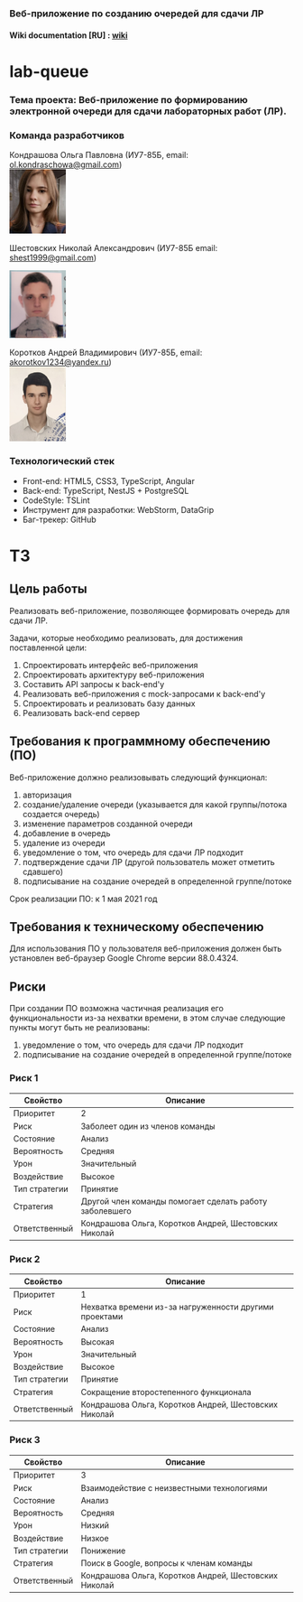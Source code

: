 ### Веб-приложение по созданию очередей для сдачи ЛР

#### Wiki documentation [RU] : [wiki](https://github.com/sh-k-ls/lab-queue/wiki/Documentation)

# lab-queue 
### Тема проекта: Веб-приложение по формированию электронной очереди для сдачи лабораторных работ (ЛР). 

### Команда разработчиков
Кондрашова Ольга Павловна (ИУ7-85Б, email: ol.kondraschowa@gmail.com)   
<img src="https://github.com/sh-k-ls/lab-queue/blob/master/team-images/oljakon.jpg" width="100">  
 
Шестовских Николай Александрович (ИУ7-85Б email: shest1999@gmail.com)

<img src="https://github.com/sh-k-ls/lab-queue/blob/master/team-images/P10216-162846(1).jpg" width="100">   

Коротков Андрей Владимирович (ИУ7-85Б, email: akorotkov1234@yandex.ru)   
<img src="https://github.com/sh-k-ls/lab-queue/blob/master/team-images/kuso4egdobra.JPG" width="100">

### Технологический стек
* Front-end: HTML5, CSS3, TypeScript, Angular
* Back-end: TypeScript, NestJS + PostgreSQL
* CodeStyle: TSLint
* Инструмент для разработки: WebStorm, DataGrip
* Баг-трекер: GitHub

# ТЗ
## Цель работы
Реализовать веб-приложение, позволяющее формировать очередь для сдачи ЛР.

Задачи, которые необходимо реализовать, для достижения поставленной цели: 
1. Спроектировать интерфейс веб-приложения
2. Спроектировать архитектуру веб-приложения
3. Составить API запросы к back-end'у
4. Реализовать веб-приложения с mock-запросами к back-end'у
5. Спроектировать и реализовать базу данных 
6. Реализовать back-end сервер

## Требования к программному обеспечению (ПО)
Веб-приложение должно реализовывать следующий функционал:
1. авторизация
2. создание/удаление очереди (указывается для какой группы/потока создается очередь)
3. изменение параметров созданной очереди
4. добавление в очередь
5. удаление из очереди
6. уведомление о том, что очередь для сдачи ЛР подходит
7. подтверждение сдачи ЛР (другой пользователь может отметить сдавшего)
8. подписывание на создание очередей в определенной группе/потоке

Срок реализации ПО: к 1 мая 2021 год  

## Требования к техническому обеспечению
Для использования ПО у пользователя веб-приложения должен быть установлен веб-браузер Google Chrome версии 88.0.4324.

## Риски
При создании ПО возможна частичная реализация его функциональности из-за нехватки времени, в этом случае следующие пункты могут быть не реализованы:
1. уведомление о том, что очередь для сдачи ЛР подходит
2. подписывание на создание очередей в определенной группе/потоке

### Риск 1

| Свойство       | Описание                             |
| ---------------|--------------------------------------|
| Приоритет      | 2                                    |
| Риск           | Заболеет один из членов команды      |
| Состояние      | Анализ                               |  
| Вероятность    | Средняя                              |  
| Урон           | Значительный                         | 
| Воздействие    | Высокое                              | 
| Тип стратегии  | Принятие                             | 
| Стратегия      | Другой член команды помогает сделать работу заболевшего| 
| Ответственный  | Кондрашова Ольга, Коротков Андрей, Шестовских Николай  | 


### Риск 2

| Свойство       | Описание                             |
| ---------------|--------------------------------------|
| Приоритет      | 1                                    |
| Риск           | Нехватка времени из-за нагруженности другими проектами|
| Состояние      | Анализ                               |  
| Вероятность    | Высокая                              |  
| Урон           | Значительный                         | 
| Воздействие    | Высокое                              | 
| Тип стратегии  | Принятие                             | 
| Стратегия      | Сокращение второстепенного функционала| 
| Ответственный  | Кондрашова Ольга, Коротков Андрей, Шестовских Николай  | 


### Риск 3

| Свойство       | Описание                             |
| ---------------|--------------------------------------|
| Приоритет      | 3                                    |
| Риск           | Взаимодействие с неизвестными технологиями|
| Состояние      | Анализ                               |  
| Вероятность    | Средняя                              |  
| Урон           | Низкий                               | 
| Воздействие    | Низкое                               | 
| Тип стратегии  | Понижение                            | 
| Стратегия      | Поиск в Google, вопросы к членам команды| 
| Ответственный  | Кондрашова Ольга, Коротков Андрей, Шестовских Николай  | 
